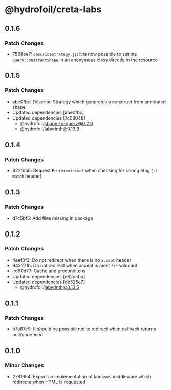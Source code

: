 # @hydrofoil/creta-labs

## 0.1.6

### Patch Changes

- 7598ee7: `describeStrategy.js`: it is now possible to set the `query:constructShape` in an anonymous class directly in the resource

## 0.1.5

### Patch Changes

- abe0fbc: Describe Strategy which generates a construct from annotated shape
- Updated dependencies [abe0fbc]
- Updated dependencies [7c08048]
  - @hydrofoil/shape-to-query@0.2.0
  - @hydrofoil/labyrinth@0.13.9

## 0.1.4

### Patch Changes

- 422fbbb: Request `Prefer=minimal` when checking for strong etag (`if-match` header)

## 0.1.3

### Patch Changes

- d7c5bf5: Add files missing in package

## 0.1.2

### Patch Changes

- 4eef0f3: Do not redirect when there is no `accept` header
- 943271b: Do not redirect when accept is most `*/*` wildcard
- ed90d77: Cache and preconditons
- Updated dependencies [e62dcba]
- Updated dependencies [db525e7]
  - @hydrofoil/labyrinth@0.13.5

## 0.1.1

### Patch Changes

- b7a87e9: It should be possible not to redirect when callback returns null/undefined

## 0.1.0

### Minor Changes

- 278f654: Export an implementation of knossos middleware which redirects when HTML is requested
